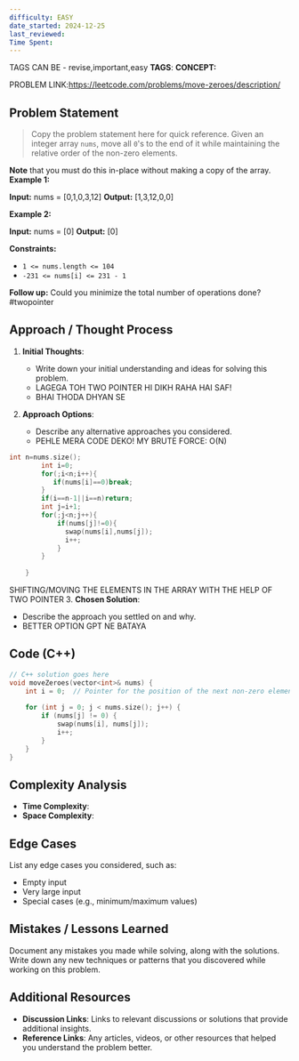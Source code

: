 ```yaml
---
difficulty: EASY
date_started: 2024-12-25
last_reviewed: 
Time Spent: 
---
```

TAGS CAN BE - revise,important,easy
**TAGS**:
**CONCEPT:** [](.md)

PROBLEM LINK:https://leetcode.com/problems/move-zeroes/description/
## Problem Statement
> Copy the problem statement here for quick reference.
> Given an integer array `nums`, move all `0`'s to the end of it while maintaining the relative order of the non-zero elements.

**Note** that you must do this in-place without making a copy of the array.
**Example 1:**

**Input:** nums = [0,1,0,3,12]
**Output:** [1,3,12,0,0]

**Example 2:**

**Input:** nums = [0]
**Output:** [0]

**Constraints:**

- `1 <= nums.length <= 104`
- `-231 <= nums[i] <= 231 - 1`

**Follow up:** Could you minimize the total number of operations done?
#twopointer
## Approach / Thought Process
1. **Initial Thoughts**: 
   - Write down your initial understanding and ideas for solving this problem.
   - LAGEGA TOH TWO POINTER HI DIKH RAHA HAI SAF!
   - BHAI THODA DHYAN SE 

2. **Approach Options**:
   - Describe any alternative approaches you considered.
   - PEHLE MERA CODE DEKO!
MY BRUTE FORCE: O(N)
 
```c++
int n=nums.size();
        int i=0;
        for(;i<n;i++){
           if(nums[i]==0)break;
        }
        if(i==n-1||i==n)return;
        int j=i+1;
        for(;j<n;j++){
            if(nums[j]!=0){
              swap(nums[i],nums[j]);
              i++;
            }
        }
        
    }
```

SHIFTING/MOVING THE ELEMENTS IN THE ARRAY WITH THE HELP OF TWO POINTER
3. **Chosen Solution**:
   - Describe the approach you settled on and why.
   - BETTER OPTION GPT NE BATAYA 

## Code (C++)
```cpp
// C++ solution goes here
void moveZeroes(vector<int>& nums) {
    int i = 0;  // Pointer for the position of the next non-zero element
    
    for (int j = 0; j < nums.size(); j++) {
        if (nums[j] != 0) {
            swap(nums[i], nums[j]);
            i++;
        }
    }
}

```

## Complexity Analysis
- **Time Complexity**: 
- **Space Complexity**: 

## Edge Cases
List any edge cases you considered, such as:
- Empty input
- Very large input
- Special cases (e.g., minimum/maximum values)

## Mistakes / Lessons Learned
Document any mistakes you made while solving, along with the solutions.
Write down any new techniques or patterns that you discovered while working on this problem.

## Additional Resources
- **Discussion Links**: Links to relevant discussions or solutions that provide additional insights.
- **Reference Links**: Any articles, videos, or other resources that helped you understand the problem better.